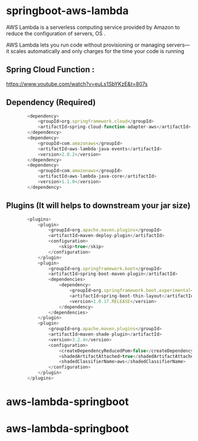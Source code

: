 # springboot-aws-lambda
AWS Lambda is a serverless computing service provided by Amazon to reduce the configuration of servers, OS .

AWS Lambda lets you run code without provisioning or managing servers—it scales automatically and only charges for the time your code is running

## Spring Cloud Function : 
https://www.youtube.com/watch?v=euLs1SbYKzE&t=807s


## Dependency (Required)

```javascript
		<dependency>
			<groupId>org.springframework.cloud</groupId>
			<artifactId>spring-cloud-function-adapter-aws</artifactId>
		</dependency>
		<dependency>
			<groupId>com.amazonaws</groupId>
			<artifactId>aws-lambda-java-events</artifactId>
			<version>2.0.2</version>
		</dependency>
		<dependency>
			<groupId>com.amazonaws</groupId>
			<artifactId>aws-lambda-java-core</artifactId>
			<version>1.1.0</version>
		</dependency>
```



## Plugins (It will helps to downstream your jar size)

```javascript
		<plugins>
			<plugin>
				<groupId>org.apache.maven.plugins</groupId>
				<artifactId>maven-deploy-plugin</artifactId>
				<configuration>
					<skip>true</skip>
				</configuration>
			</plugin>
			<plugin>
				<groupId>org.springframework.boot</groupId>
				<artifactId>spring-boot-maven-plugin</artifactId>
				<dependencies>
					<dependency>
						<groupId>org.springframework.boot.experimental</groupId>
						<artifactId>spring-boot-thin-layout</artifactId>
						<version>1.0.17.RELEASE</version>
					</dependency>
				</dependencies>
			</plugin>
			<plugin>
				<groupId>org.apache.maven.plugins</groupId>
				<artifactId>maven-shade-plugin</artifactId>
				<version>3.2.4</version>
				<configuration>
					<createDependencyReducedPom>false</createDependencyReducedPom>
					<shadedArtifactAttached>true</shadedArtifactAttached>
					<shadedClassifierName>aws</shadedClassifierName>
				</configuration>
			</plugin>
		</plugins>
```

# aws-lambda-springboot
# aws-lambda-springboot
